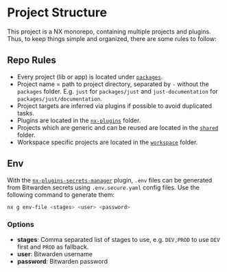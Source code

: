 # Project Structure

This project is a NX monorepo, containing multiple projects and plugins.
Thus, to keep things simple and organized, there are some rules to follow:

## Repo Rules

- Every project (lib or app) is located under [`packages`](../packages).
- Project name = path to project directory, separated by `-` without the `packages` folder.
  E.g. `just` for `packages/just` and `just-documentation` for `packages/just/documentation`.
- Project targets are inferred via plugins if possible to avoid duplicated tasks.
- Plugins are located in the [`nx-plugins`](../packages/nx-plugins) folder.
- Projects which are generic and can be reused are located in the [`shared`](../packages/shared) folder.
- Workspace specific projects are located in the [`workspace`](../packages/workspace) folder.

## Env

With the [`nx-plugins-secrets-manager`](../packages/nx-plugins/secrets-manager) plugin, `.env` files can be generated
from Bitwarden secrets using `.env.secure.yaml` config files.
Use the following command to generate them:

```sh
nx g env-file <stages> <user> <password>
```

### Options

- **stages**: Comma separated list of stages to use, e.g. `DEV,PROD` to use `DEV` first and `PROD` as fallback.
- **user**: Bitwarden username
- **password**: Bitwarden password
